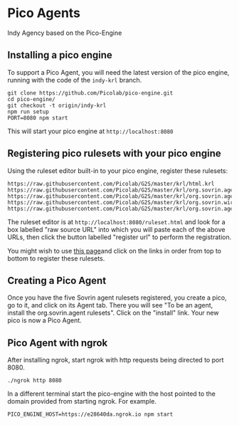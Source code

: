 # Pico Agents
Indy Agency based on the Pico-Engine

## Installing a pico engine

To support a Pico Agent, you will need the latest version of the pico engine,
running with the code of the `indy-krl` branch.

```
git clone https://github.com/Picolab/pico-engine.git
cd pico-engine/
git checkout -t origin/indy-krl
npm run setup
PORT=8080 npm start
```

This will start your pico engine at `http://localhost:8080`

## Registering pico rulesets with your pico engine

Using the ruleset editor built-in to your pico engine, register these rulesets:

```
https://raw.githubusercontent.com/Picolab/G2S/master/krl/html.krl
https://raw.githubusercontent.com/Picolab/G2S/master/krl/org.sovrin.agent.ui.krl
https://raw.githubusercontent.com/Picolab/G2S/master/krl/org.sovrin.agent_message.krl
https://raw.githubusercontent.com/Picolab/G2S/master/krl/org.sovrin.wire_message.krl
https://raw.githubusercontent.com/Picolab/G2S/master/krl/org.sovrin.agent.krl
```

The ruleset editor is at `http://localhost:8080/ruleset.html` and look for 
a box labelled "raw source URL" into which you will paste each of the above URLs,
then click the button labelled "register url" to perform the registration.

You might wish to use [this page](https://picolab.github.io/G2S/rids.html)and click on
the links in order from top to bottom to register these rulesets.

## Creating a Pico Agent

Once you have the five Sovrin agent rulesets registered, you create a pico, go to it,
and click on its Agent tab.
There you will see "To be an agent, install the org.sovrin.agent rulesets".
Click on the "install" link.
Your new pico is now a Pico Agent.

## Pico Agent with ngrok
After installing ngrok, start ngrok with http requests being directed to port 8080.
```
./ngrok http 8080 
```
In a different terminal start the pico-engine with the host pointed to the domain provided from starting ngrok. 
For example.
```
PICO_ENGINE_HOST=https://e28640da.ngrok.io npm start
```
